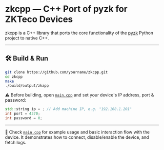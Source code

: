 # zkcpp — C++ Port of pyzk for ZKTeco Devices

zkcpp is a C++ library that ports the core functionality of the [pyzk](https://github.com/fananimi/pyzk) Python project to native C++.

---

## 🛠️ Build & Run

```bash
git clone https://github.com/yourname/zkcpp.git
cd zkcpp
make
./build/output/zkapp
```
⚠️ Before building, open [`main.cpp`](main.cpp) and set your device's IP address, port & password:

```cpp
std::string ip = ; // Add machine IP, e.g. "192.168.1.201"
int port = 4370;
int password = 0;
```

---

📄 Check [`main.cpp`](main.cpp) for example usage and basic interaction flow with the device. It demonstrates how to connect, disable/enable the device, and fetch logs.
